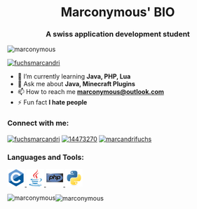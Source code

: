 <h1 align="center">Marconymous' BIO</h1>
<h3 align="center">A swiss application development student</h3>

<p align="left"> <img src="https://komarev.com/ghpvc/?username=marconymous&label=Profile%20views&color=0e75b6&style=flat" alt="marconymous" /> </p>

<p align="left"> <a href="https://twitter.com/fuchsmarcandri" target="blank"><img src="https://img.shields.io/twitter/follow/fuchsmarcandri?logo=twitter&style=for-the-badge" alt="fuchsmarcandri" /></a> </p>

- 🌱 I’m currently learning **Java, PHP, Lua**
- 💬 Ask me about **Java, Minecraft Plugins**
- 📫 How to reach me **marconymous@outlook.com**
- ⚡ Fun fact **I hate people**

<h3 align="left">Connect with me:</h3>
<p align="left">
<a href="https://twitter.com/fuchsmarcandri" target="blank"><img align="center" src="https://cdn.jsdelivr.net/npm/simple-icons@3.0.1/icons/twitter.svg" alt="fuchsmarcandri" height="30" width="40" /></a>
<a href="https://stackoverflow.com/users/14473270" target="blank"><img align="center" src="https://cdn.jsdelivr.net/npm/simple-icons@3.0.1/icons/stackoverflow.svg" alt="14473270" height="30" width="40" /></a>
<a href="https://instagram.com/marcandrifuchs" target="blank"><img align="center" src="https://cdn.jsdelivr.net/npm/simple-icons@3.0.1/icons/instagram.svg" alt="marcandrifuchs" height="30" width="40" /></a>
</p>

<h3 align="left">Languages and Tools:</h3>
<p align="left"> <a href="https://www.cprogramming.com/" target="_blank"> <img src="https://raw.githubusercontent.com/devicons/devicon/master/icons/c/c-original.svg" alt="c" width="40" height="40"/> </a> <a href="https://www.java.com" target="_blank"> <img src="https://raw.githubusercontent.com/devicons/devicon/master/icons/java/java-original.svg" alt="java" width="40" height="40"/> </a> <a href="https://www.php.net" target="_blank"> <img src="https://raw.githubusercontent.com/devicons/devicon/master/icons/php/php-original.svg" alt="php" width="40" height="40"/> </a> <a href="https://www.python.org" target="_blank"> <img src="https://raw.githubusercontent.com/devicons/devicon/master/icons/python/python-original.svg" alt="python" width="40" height="40"/> </a> </p>

<p>
  <img align="left" src="https://github-readme-stats.vercel.app/api/top-langs?username=marconymous&show_icons=true&locale=en&layout=compact&theme=dracula" alt="marconymous" />
<img align="center" src="https://github-readme-stats.vercel.app/api?username=marconymous&show_icons=true&locale=en&theme=dracula" alt="marconymous" />
</p>
